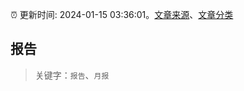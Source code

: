 :alarm_clock: 更新时间: 2024-01-15 03:36:01。[文章来源](/README.md)、[文章分类](/TAGS.md)

## 报告


> 关键字：`报告`、`月报`



